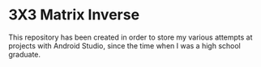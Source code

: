 # 3X3 Matrix Inverse
This repository has been created in order to store my various attempts at projects with Android Studio, since the time when I was a high school graduate.
